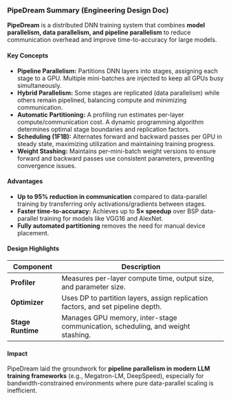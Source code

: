 ### PipeDream Summary (Engineering Design Doc)

**PipeDream** is a distributed DNN training system that combines **model parallelism, data parallelism, and pipeline parallelism** to reduce communication overhead and improve time-to-accuracy for large models.

#### **Key Concepts**

- **Pipeline Parallelism:** Partitions DNN layers into stages, assigning each stage to a GPU. Multiple mini-batches are injected to keep all GPUs busy simultaneously.
- **Hybrid Parallelism:** Some stages are replicated (data parallelism) while others remain pipelined, balancing compute and minimizing communication.
- **Automatic Partitioning:** A profiling run estimates per-layer compute/communication cost. A dynamic programming algorithm determines optimal stage boundaries and replication factors.
- **Scheduling (1F1B):** Alternates forward and backward passes per GPU in steady state, maximizing utilization and maintaining training progress.
- **Weight Stashing:** Maintains per-mini-batch weight versions to ensure forward and backward passes use consistent parameters, preventing convergence issues.

#### **Advantages**

- **Up to 95% reduction in communication** compared to data-parallel training by transferring only activations/gradients between stages.
- **Faster time-to-accuracy:** Achieves up to **5× speedup** over BSP data-parallel training for models like VGG16 and AlexNet.
- **Fully automated partitioning** removes the need for manual device placement.

#### **Design Highlights**

| Component         | Description                                                                      |
| ----------------- | -------------------------------------------------------------------------------- |
| **Profiler**      | Measures per-layer compute time, output size, and parameter size.                |
| **Optimizer**     | Uses DP to partition layers, assign replication factors, and set pipeline depth. |
| **Stage Runtime** | Manages GPU memory, inter-stage communication, scheduling, and weight stashing.  |

#### **Impact**

PipeDream laid the groundwork for **pipeline parallelism in modern LLM training frameworks** (e.g., Megatron-LM, DeepSpeed), especially for bandwidth-constrained environments where pure data-parallel scaling is inefficient.
